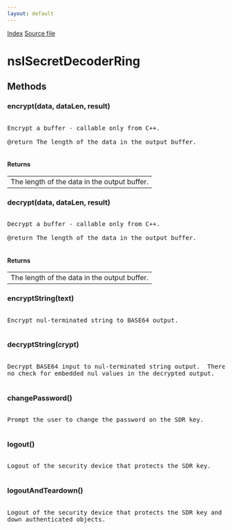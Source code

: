 ```yaml
---
layout: default
---
```

<div id='links'><a href="../index.html">Index</a>
<a href="http://dxr.mozilla.org/mozilla-central/source/netwerk/base/public/nsISecretDecoderRing.idl">Source file</a>
</div>

# nsISecretDecoderRing #

## Methods ##

### encrypt(data, dataLen, result) ###
<pre>  
Encrypt a buffer - callable only from C++.  
  
@return The length of the data in the output buffer.  
  
</pre>
#### Returns ####

<table>

<tr>
<td>The length of the data in the output buffer.  
</td>
</tr>

</table>

### decrypt(data, dataLen, result) ###
<pre>  
Decrypt a buffer - callable only from C++.  
  
@return The length of the data in the output buffer.  
  
</pre>
#### Returns ####

<table>

<tr>
<td>The length of the data in the output buffer.  
</td>
</tr>

</table>

### encryptString(text) ###
<pre>  
Encrypt nul-terminated string to BASE64 output.  
  
</pre>
### decryptString(crypt) ###
<pre>  
Decrypt BASE64 input to nul-terminated string output.  There is  
no check for embedded nul values in the decrypted output.  
  
</pre>
### changePassword() ###
<pre>  
Prompt the user to change the password on the SDR key.  
  
</pre>
### logout() ###
<pre>  
Logout of the security device that protects the SDR key.  
  
</pre>
### logoutAndTeardown() ###
<pre>  
Logout of the security device that protects the SDR key and tear  
down authenticated objects.  
  
</pre>